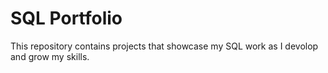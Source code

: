 # SQL Portfolio
 This repository contains projects that showcase my SQL work as I devolop and grow my skills. 


